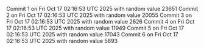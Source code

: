 Commit 1 on Fri Oct 17 02:16:53 UTC 2025 with random value 23651
Commit 2 on Fri Oct 17 02:16:53 UTC 2025 with random value 20055
Commit 3 on Fri Oct 17 02:16:53 UTC 2025 with random value 2626
Commit 4 on Fri Oct 17 02:16:53 UTC 2025 with random value 11949
Commit 5 on Fri Oct 17 02:16:53 UTC 2025 with random value 17043
Commit 6 on Fri Oct 17 02:16:53 UTC 2025 with random value 5893
